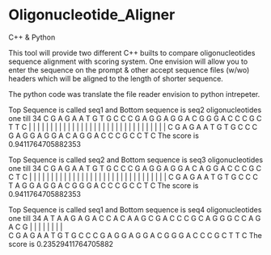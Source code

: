 # Oligonucleotide_Aligner
C++ &amp; Python

This tool will provide two different C++ builts to compare oligonucleotides sequence alignment with scoring system. One envision will allow you to enter the sequence on the prompt & other accept sequence files (w/wo) headers which will be aligned to the length of shorter sequence.

The python code was translate the file reader envision to python intrepeter.

Top Sequence is called seq1 and Bottom sequence is seq2
oligonucleotides one till 34
C G A G A A T G T G C C C G A G G A G G A C G G G A C C C G C T T C 
| | | | | | | | | | | | | | | | | | | | | |   | | | | | | | |   | | 
C G A G A A T G T G C C C G A G G A G G A C A G G A C C C G C C T C 
The score is 0.9411764705882353
 
 
>>>>>>>>>>>>>>>>>>>>>>>>>>>>>>>>>>>>>>>>>>>>>>>>>>>>>>>>>>>>>>>>>>>>>>
Top Sequence is called seq2 and Bottom sequence is seq3
oligonucleotides one till 34
C G A G A A T G T G C C C G A G G A G G A C A G G A C C C G C C T C 
| | | | | | | | | | | | |   | | | | | | | |   | | | | | | | | | | | 
C G A G A A T G T G C C C T A G G A G G A C G G G A C C C G C C T C 
The score is 0.9411764705882353

 
>>>>>>>>>>>>>>>>>>>>>>>>>>>>>>>>>>>>>>>>>>>>>>>>>>>>>>>>>>>>>>>>>>>>>>
Top Sequence is called seq1 and Bottom sequence is seq4
oligonucleotides one till 34
A T A A G A G A C C A C A A G C G A C C C G C A G G G C C A G A C G 
    |     |           |         | |             |     | |           
C G A G A A T G T G C C C G A G G A G G A C G G G A C C C G C T T C 
The score is 0.23529411764705882
